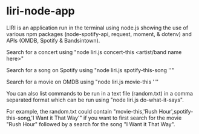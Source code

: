 # liri-node-app

LIRI is an application run in the terminal using node.js showing the use of various npm packages (node-spotify-api, request, moment, & dotenv) and APIs (OMDB, Spotify & Bandsintown).

Search for a concert using "node liri.js concert-this <artist/band name here>"

Search for a song on Spotify using "node liri.js spotify-this-song '<song name here>'"

Search for a movie on OMDB using "node liri.js movie-this '<movie name here>'"

You can also list commands to be run in a text file (random.txt) in a comma separated format which can be run using "node liri.js do-what-it-says".  

For example, the random.txt could contain "movie-this,'Rush Hour',spotify-this-song,'I Want it That Way'" if you want to first search for the movie "Rush Hour" followed by a search for the song "I Want it That Way".